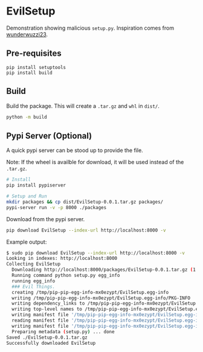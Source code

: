 # EvilSetup
Demonstration showing malicious `setup.py`.
Inspiration comes from [wunderwuzzi23](https://github.com/wunderwuzzi23/this_is_fine_wuzzi/).

## Pre-requisites
```commandline
pip install setuptools
pip install build
```

## Build
Build the package. This will create a `.tar.gz` and `whl` in `dist/`.
```bash
python -m build
```


## Pypi Server (Optional)
A quick pypi server can be stood up to provide the file.

Note: If the wheel is availble for download, it will be used instead of the `.tar.gz`.
```bash
# Install
pip install pypiserver

# Setup and Run
mkdir packages && cp dist/EvilSetup-0.0.1.tar.gz packages/
pypi-server run -v -p 8000 ./packages
```

Download from the pypi server.
```bash
pip download EvilSetup --index-url http://localhost:8000 -v
````

Example output:
```bash
$ sudo pip download EvilSetup --index-url http://localhost:8000 -v
Looking in indexes: http://localhost:8000
Collecting EvilSetup
  Downloading http://localhost:8000/packages/EvilSetup-0.0.1.tar.gz (1.4 kB)
  Running command python setup.py egg_info
  running egg_info
  ### Evil Things.
  creating /tmp/pip-pip-egg-info-mx0ezypt/EvilSetup.egg-info
  writing /tmp/pip-pip-egg-info-mx0ezypt/EvilSetup.egg-info/PKG-INFO
  writing dependency_links to /tmp/pip-pip-egg-info-mx0ezypt/EvilSetup.egg-info/dependency_links.txt
  writing top-level names to /tmp/pip-pip-egg-info-mx0ezypt/EvilSetup.egg-info/top_level.txt
  writing manifest file '/tmp/pip-pip-egg-info-mx0ezypt/EvilSetup.egg-info/SOURCES.txt'
  reading manifest file '/tmp/pip-pip-egg-info-mx0ezypt/EvilSetup.egg-info/SOURCES.txt'
  writing manifest file '/tmp/pip-pip-egg-info-mx0ezypt/EvilSetup.egg-info/SOURCES.txt'
  Preparing metadata (setup.py) ... done
Saved ./EvilSetup-0.0.1.tar.gz
Successfully downloaded EvilSetup
```